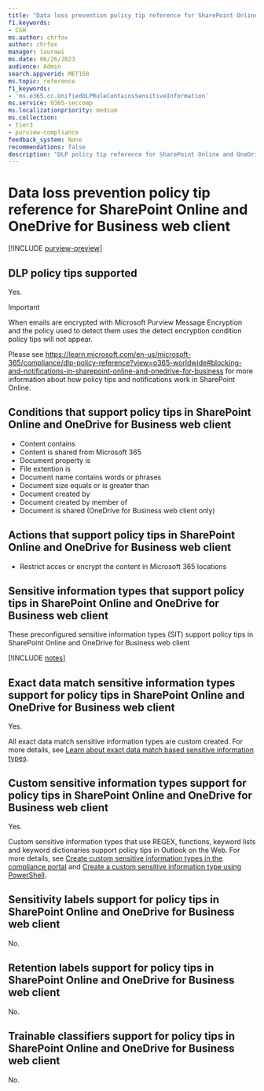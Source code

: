 ```yaml
---
title: "Data loss prevention policy tip reference for SharePoint Online and OneDrive for Business web client"
f1.keywords:
- CSH
ms.author: chrfox
author: chrfox
manager: laurawi
ms.date: 06/26/2023
audience: Admin
search.appverid: MET150
ms.topic: reference
f1_keywords:
- 'ms.o365.cc.UnifiedDLPRuleContainsSensitiveInformation'
ms.service: O365-seccomp
ms.localizationpriority: medium
ms.collection:
- tier3
- purview-compliance
feedback_system: None
recommendations: false
description: "DLP policy tip reference for SharePoint Online and OneDrive for Business web client."
---
```


# Data loss prevention policy tip reference for SharePoint Online and OneDrive for Business web client

[!INCLUDE [purview-preview](../includes/purview-preview.md)]

## DLP policy tips supported

Yes.

> [!IMPORTANT]
> When emails are encrypted with Microsoft Purview Message Encryption and the policy used to detect them uses the detect encryption condition policy tips will not appear.
>
> Please see https://learn.microsoft.com/en-us/microsoft-365/compliance/dlp-policy-reference?view=o365-worldwide#blocking-and-notifications-in-sharepoint-online-and-onedrive-for-business for more information about how policy tips and notifications work in SharePoint Online.

## Conditions that support policy tips in SharePoint Online and OneDrive for Business web client

- Content contains
- Content is shared from Microsoft 365
- Document property is
- File extention is
- Document name contains words or phrases
- Document size equals or is greater than
- Document created by
- Document created by member of
- Document is shared (OneDrive for Business web client only)

## Actions that support policy tips in SharePoint Online and OneDrive for Business web client

- Restrict acces or encrypt the content in Microsoft 365 locations
 

## Sensitive information types that support policy tips in SharePoint Online and OneDrive for Business web client

These preconfigured sensitive information types (SIT) support policy tips in SharePoint Online and OneDrive for Business web client

[!INCLUDE [notes](../includes/sit-link-list.md)]

## Exact data match sensitive information types support for policy tips in SharePoint Online and OneDrive for Business web client

Yes.

All exact data match sensitive information types are custom created. For more details, see [Learn about exact data match based sensitive information types](sit-learn-about-exact-data-match-based-sits.md).

## Custom sensitive information types support for policy tips in SharePoint Online and OneDrive for Business web client

Yes.

Custom sensitive information types that use REGEX, functions, keyword lists and keyword dictionaries support policy tips in Outlook on the Web. For more details, see [Create custom sensitive information types in the compliance portal](create-a-custom-sensitive-information-type.md) and [Create a custom sensitive information type using PowerShell](create-a-custom-sensitive-information-type-in-scc-powershell.md).


## Sensitivity labels support for policy tips in SharePoint Online and OneDrive for Business web client

No.


## Retention labels support for policy tips in SharePoint Online and OneDrive for Business web client

No.


## Trainable classifiers support for policy tips in SharePoint Online and OneDrive for Business web client

No.


<!-- END USER CONTENT ## Policy tips in Outlook on the web

When you compose a new email in Outlook on the web and Outlook 2013 and later, you'll see a policy tip if you add content that matches a rule in a DLP policy, and that rule uses policy tips. The policy tip appears at the top of the message, above the recipients, while the message is being composed.

![Policy tip at the top of a message being composed.](../media/9b3b6b74-17c5-4562-82d5-d17ecaaa8d95.png)

Policy tips work whether the sensitive information appears in the message body, subject line, or even a message attachment as shown here.

![Policy tip showing that an attachment conflicts with a DLP policy.](../media/59ae6655-215f-47d9-ad1d-39c0d1e61740.png)

If the policy tips are configured to allow override, you can choose **Show Details** \> **Override** \> enter a business justification or report a false positive \> **Override**.

![Policy tip in message expanded to show Override option.](../media/28bfb997-48a6-41f0-8682-d5e62488458a.png)

![Policy tip dialog where you can override the policy tip.](../media/f97e836c-04bd-44b4-aec6-ed9526ea31f8.png)

Note that when you add sensitive information to an email, there may be latency between when the sensitive information is added and when the policy tip appears. When emails are encrypted with Microsoft Purview Message Encryption and the policy used to detect them uses the detect encryption condition policy tips will not appear.
-->

